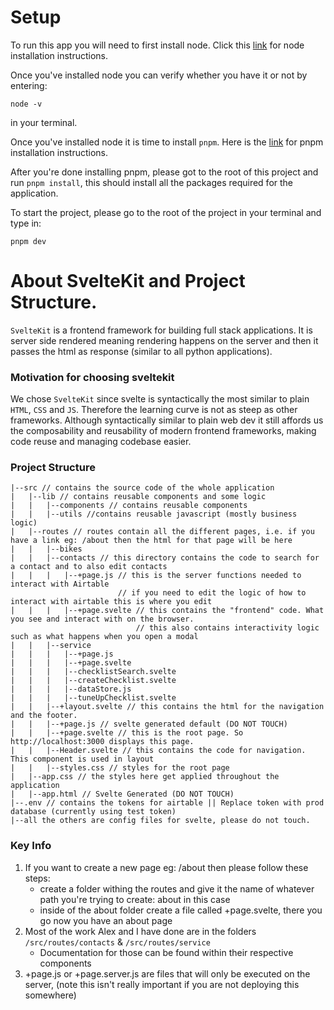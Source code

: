 # Setup

To run this app you will need to first install node. Click this [link](https://nodejs.org/en/download) for node installation instructions.

Once you've installed node you can verify whether you have it or not by entering:
```
node -v
```
in your terminal.

Once you've installed node it is time to install `pnpm`. Here is the [link](https://pnpm.io/installation) for pnpm installation instructions.

After you're done installing pnpm, please got to the root of this project and run `pnpm install`, this should install all the packages required for the application.

To start the project, please go to the root of the project in your terminal and type in:
```
pnpm dev
```
# About SvelteKit and Project Structure.

`SvelteKit` is a frontend framework for building full stack applications. It is server side rendered meaning rendering happens on the server and then it passes the html as response (similar to all python applications). 

### Motivation for choosing sveltekit

We chose `SvelteKit` since svelte is syntactically the most similar to plain `HTML`, `CSS` and `JS`. Therefore the learning curve is not as steep as other frameworks. Although syntactically similar to plain web dev it still affords us the composability and reusability of modern frontend frameworks, making code reuse and managing codebase easier.

### Project Structure

```
|--src // contains the source code of the whole application
|   |--lib // contains reusable components and some logic
|   |   |--components // contains reusable components
|   |   |--utils //contains reusable javascript (mostly business logic)
|   |--routes // routes contain all the different pages, i.e. if you have a link eg: /about then the html for that page will be here
|   |   |--bikes
|   |   |--contacts // this directory contains the code to search for a contact and to also edit contacts
|   |   |   |--+page.js // this is the server functions needed to interact with Airtable
                        // if you need to edit the logic of how to interact with airtable this is where you edit
|   |   |   |--+page.svelte // this contains the "frontend" code. What you see and interact with on the browser.
                            // this also contains interactivity logic such as what happens when you open a modal
|   |   |--service
|   |   |   |--+page.js
|   |   |   |--+page.svelte
|   |   |   |--checklistSearch.svelte
|   |   |   |--createChecklist.svelte
|   |   |   |--dataStore.js
|   |   |   |--tuneUpChecklist.svelte
|   |   |--+layout.svelte // this contains the html for the navigation and the footer.
|   |   |--+page.js // svelte generated default (DO NOT TOUCH)
|   |   |--+page.svelte // this is the root page. So http://localhost:3000 displays this page.
|   |   |--Header.svelte // this contains the code for navigation. This component is used in layout
|   |   |--styles.css // styles for the root page
|   |--app.css // the styles here get applied throughout the application
|   |--app.html // Svelte Generated (DO NOT TOUCH)
|--.env // contains the tokens for airtable || Replace token with prod database (currently using test token)
|--all the others are config files for svelte, please do not touch.   

```

### Key Info
1. If you want to create a new page eg: /about then please follow these steps:
    - create a folder withing the routes and give it the name of whatever path you're trying to create: about in this case
    - inside of the about folder create a file called +page.svelte, there you go now you have an about page
2. Most of the work Alex and I have done are in the folders `/src/routes/contacts` & `/src/routes/service`
    - Documentation for those can be found within their respective components
3. +page.js or +page.server.js are files that will only be executed on the server, (note this isn't really important if you are not deploying this somewhere)